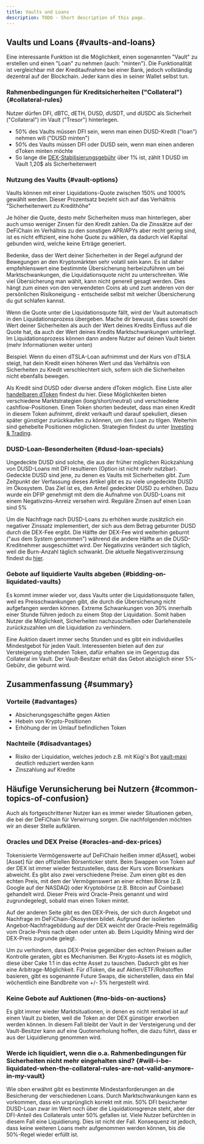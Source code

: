 ```yaml
---
title: Vaults und Loans
description: TODO - Short description of this page.
---
```


## Vaults und Loans {#vaults-and-loans}

Eine interessante Funktion ist die Möglichkeit, einen sogenannten "Vault" zu erstellen und einen "Loan" zu nehmen (auch: "minten"). Die Funktionalität ist vergleichbar mit der Kreditaufnahme bei einer Bank, jedoch vollständig dezentral auf der Blockchain. Jeder kann dies in seiner Wallet selbst tun.

### Rahmenbedingungen für Kreditsicherheiten ("Collateral") {#collateral-rules}

Nutzer dürfen DFI, dBTC, dETH, DUSD, dUSDT, und dUSDC als Sicherheit ("Collateral") im Vault ("Tresor") hinterlegen.

- 50% des Vaults müssen DFI sein, wenn man einen DUSD-Kredit ("loan") nehmen will ("DUSD minten")
- 50% des Vaults müssen DFI oder DUSD sein, wenn man einen anderen dToken minten möchte
- So lange die [DEX-Stabilisierungsgebühr](./DEX_Fee_Structure.md) über 1% ist, zählt 1 DUSD im Vault 1,20$ als Sicherheitenwert

### Nutzung des Vaults {#vault-options}

Vaults können mit einer Liquidations-Quote zwischen 150% und 1000% gewählt werden. Dieser Prozentsatz bezieht sich auf das Verhältnis "Sicherheitenwert zu Kredithöhe"

Je höher die Quote, desto mehr Sicherheiten muss man hinterlegen, aber auch umso weniger Zinsen für den Kredit zahlen. Da die Zinssätze auf der DeFiChain im Verhältnis zu den sonstigen APR/APYs aber recht gering sind, ist es nicht effizient, eine hohe Quote zu wählen, da dadurch viel Kapital gebunden wird, welche keine Erträge generiert.

Bedenke, dass der Wert deiner Sicherheiten in der Regel aufgrund der Bewegungen an den Kryptomärkten sehr volatil sein kann. Es ist daher empfehlenswert eine bestimmte Übersicherung herbeizuführen um bei Marktschwankungen, die Liquidationsquote nicht zu unterschreiten. Wie viel Übersicherung man wählt, kann nicht generell gesagt werden. Dies hängt zum einen von den verwendeten Coins ab und zum anderen von der persönlichen Risikoneigung - entscheide selbst mit welcher Übersicherung du gut schlafen kannst.

Wenn die Quote unter die Liquidationsquote fällt, wird der Vault automatisch in den Liquidationsprozess übergeben. Mache dir bewusst, dass sowohl der Wert deiner Sicherheiten als auch der Wert deines Kredits Einfluss auf die Quote hat, da auch der Wert deines Kredits Marktschwankungen unterliegt. Im Liquidationsprozess können dann andere Nutzer auf deinen Vault bieten (mehr Informationen weiter unten)

Beispiel: Wenn du einen dTSLA-Loan aufnimmst und der Kurs von dTSLA steigt, hat dein Kredit einen höheren Wert und das Verhältnis von Sicherheiten zu Kredit verschlechtert sich, sofern sich die Sicherheiten nicht ebenfalls bewegen.

Als Kredit sind DUSD oder diverse andere dToken möglich. Eine Liste aller [handelbaren dToken](./Tradable_dAssets_on_DeFiChain.md) findest du hier. Diese Möglichkeiten bieten verschiedene Marktstrategien (long/short/neutral) und verschiedene cashflow-Positionen. Einen Token shorten bedeutet, dass man einen Kredit in diesem Token aufnimmt, direkt verkauft und darauf spekuliert, diesen später günstiger zurückkaufen zu können, um den Loan zu tilgen. Weiterhin sind gehebelte Positionen möglichen. Strategien findest du unter [Investing & Trading](./Investing_Trading.md).

### DUSD-Loan-Besonderheiten {#dusd-loan-specials}

Ungedeckte DUSD sind solche, die aus der früher möglichen Rückzahlung von DUSD-Loans mit DFI resultieren (Option ist nicht mehr nutzbar). Gedeckte DUSD sind jene, zu denen es Vaults mit Sicherheiten gibt. Zum Zeitpunkt der Verfassung dieses Artikel gibt es zu viele ungedeckte DUSD im Ökosystem. Das Ziel ist es, den Anteil gedeckter DUSD zu erhöhen. Dazu wurde ein DFIP genehmigt mit dem die Aufnahme von DUSD-Loans mit einem Negativzins-Anreiz versehen wird. Reguläre Zinsen auf einen Loan sind 5%

Um die Nachfrage nach DUSD-Loans zu erhöhen wurde zusätzlich ein negativer Zinssatz implementiert, der sich aus dem Betrag geburnter DUSD durch die DEX-Fee ergibt. Die Hälfte der DEX-Fee wird weiterhin geburnt ("aus dem System genommen") während die andere Hälfte an die DUSD-Kreditnehmer ausgeschüttet wird. Der Negativzins verändert sich täglich, weil die Burn-Anzahl täglich schwankt. Die aktuelle Negativverzinsung findest du [hier](https://docs.google.com/spreadsheets/d/11yTO43MBi3WQhtrIwUSpnNMaPVIy8zVVEz8TUyI46VI/edit#gid=2139878934).

### Gebote auf liquidierte Vaults abgeben {#bidding-on-liquidated-vaults}

Es kommt immer wieder vor, dass Vaults unter die Liquidationsquote fallen, weil es Preisschwankungen gibt, die durch die Übersicherung nicht aufgefangen werden können. Extreme Schwankungen von 30% innerhalb einer Stunde führen jedoch zu einem Stop der Liquidation. Somit haben Nutzer die Möglichkeit, Sicherheiten nachzuschießen oder Darlehensteile zurückzuzahlen um die Liquidation zu verhindern.

Eine Auktion dauert immer sechs Stunden und es gibt ein individuelles Mindestgebot für jeden Vault. Interessenten bieten auf den zur Versteigerung stehenden Token, dafür erhalten sie im Gegenzug das Collateral im Vault. Der Vault-Besitzer erhält das Gebot abzüglich einer 5%-Gebühr, die geburnt wird.

## Zusammenfassung {#summary}

### Vorteile {#advantages}

- Absicherungsgeschäfte gegen Aktien
- Hebeln von Krypto-Positionen
- Erhöhung der im Umlauf befindlichen Token

### Nachteile {#disadvantages}

- Risiko der Liquidation, welches jedoch z.B. mit Kügi's Bot [vault-maxi](https://github.com/kuegi/defichain_maxi) deutlich reduziert werden kann
- Zinszahlung auf Kredite

## Häufige Verunsicherung bei Nutzern {#common-topics-of-confusion}

Auch als fortgeschrittener Nutzer kan es immer wieder Situationen geben, die bei der DeFiChain für Verwirrung sorgen. Die nachfolgenden möchten wir an dieser Stelle aufklären.

### Oracles und DEX Preise {#oracles-and-dex-prices}

Tokenisierte Vermögenswerte auf DeFiChain heißen immer d\[Asset\], wobei \[Asset\] für den offiziellen Börsenticker steht. Beim Swappen von Token auf der DEX ist immer wieder festzustellen, dass der Kurs vom Börsenkurs abweicht. Es gibt also zwei verschiedene Preise. Zum einen gibt es den echten Preis, mit dem der Vermögenswert an einer echten Börse (z.B. Google auf der NASDAQ) oder Kryptobörse (z.B. Bitcoin auf Coinbase) gehandelt wird. Dieser Preis wird Oracle-Preis genannt und wird zugrundegelegt, sobald man einen Token mintet.

Auf der anderen Seite gibt es den DEX-Preis, der sich durch Angebot und Nachfrage im DeFiChain-Ökosystem bildet. Aufgrund der isolierten Angebot-Nachfragebildung auf der DEX weicht der Oracle-Preis regelmäßig vom Oracle-Preis nach oben oder unten ab. Beim Liquidity Mining wird der DEX-Preis zugrunde gelegt.

Um zu verhindern, dass DEX-Preise gegenüber den echten Preisen außer Kontrolle geraten, gibt es Mechanismen. Bei Krypto-Assets ist es möglich, diese über Cake 1:1 in das echte Asset zu tauschen. Dadurch gibt es hier eine Arbitrage-Möglichkeit. Für dToken, die auf Aktien/ETF/Rohstoffen basieren, gibt es sogenannte Future Swaps, die sicherstellen, dass ein Mal wöchentlich eine Bandbreite von +/- 5% hergestellt wird.

### Keine Gebote auf Auktionen {#no-bids-on-auctions}

Es gibt immer wieder Marktsituationen, in denen es nicht rentabel ist auf einen Vault zu bieten, weil die Token an der DEX günstiger erworben werden können. In diesem Fall bleibt der Vault in der Versteigerung und der Vault-Besitzer kann auf eine Quotenerholung hoffen, die dazu führt, dass er aus der Liquidierung genommen wird.

### Werde ich liquidiert, wenn die o.a. Rahmenbedingungen für Sicherheiten nicht mehr eingehalten sind?  {#will-i-be-liquidated-when-the-collateral-rules-are-not-valid-anymore-in-my-vault}

Wie oben erwähnt gibt es bestimmte Mindestanforderungen an die Besicherung der verschiedenen Loans. Durch Marktschwankungen kann es vorkommen, dass ein ursprünglich korrekt mit min. 50% DFI besicherter DUSD-Loan zwar im Wert noch über die Liquidationsgrenze steht, aber der DFI-Anteil des Collaterals unter 50% gefallen ist. Viele Nutzer befürchten in diesem Fall eine Liquidierung. Dies ist nicht der Fall. Konsequenz ist jedoch, dass keine weiteren Loans mehr aufgenommen werden können, bis die 50%-Regel wieder erfüllt ist.
